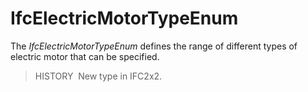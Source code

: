 IfcElectricMotorTypeEnum
========================

The _IfcElectricMotorTypeEnum_ defines the range of different types of electric motor that can be specified.

> HISTORY&nbsp; New type in IFC2x2.
